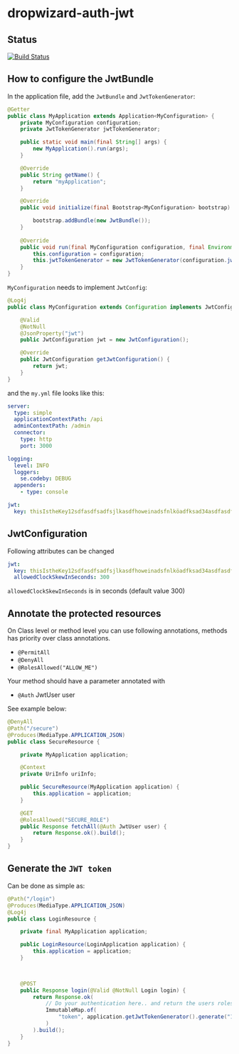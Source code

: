 # dropwizard-auth-jwt

## Status

[![Build Status](https://travis-ci.com/CodeByAB/dropwizard-auth-jwt.svg?branch=master)](https://travis-ci.com/CodeByAB/dropwizard-auth-jwt)

## How to configure the JwtBundle

In the application file, add the `JwtBundle` and `JwtTokenGenerator`:

```java
@Getter
public class MyApplication extends Application<MyConfiguration> {
    private MyConfiguration configuration;
    private JwtTokenGenerator jwtTokenGenerator;

    public static void main(final String[] args) {
        new MyApplication().run(args);
    }

    @Override
    public String getName() {
        return "myApplication";
    }

    @Override
    public void initialize(final Bootstrap<MyConfiguration> bootstrap) {

        bootstrap.addBundle(new JwtBundle());
    }
    
    @Override
    public void run(final MyConfiguration configuration, final Environment environment) {
        this.configuration = configuration;
        this.jwtTokenGenerator = new JwtTokenGenerator(configuration.jwt);
    }    
}
```

`MyConfiguration` needs to implement `JwtConfig`:

```java
@Log4j
public class MyConfiguration extends Configuration implements JwtConfig {

    @Valid
    @NotNull
    @JsonProperty("jwt")
    public JwtConfiguration jwt = new JwtConfiguration();

    @Override
    public JwtConfiguration getJwtConfiguration() {
        return jwt;
    }
}

``` 

and the `my.yml` file looks like this:

```yaml
server:
  type: simple
  applicationContextPath: /api
  adminContextPath: /admin
  connector:
    type: http
    port: 3000

logging:
  level: INFO
  loggers:
    se.codeby: DEBUG
  appenders:
    - type: console

jwt:
  key: thisIstheKey12sdfasdfsadfsjlkasdfhoweinadsfnlköadfksad34asdfasdf5

```

## JwtConfiguration

Following attributes can be changed

```yaml
jwt:
  key: thisIstheKey12sdfasdfsadfsjlkasdfhoweinadsfnlköadfksad34asdfasdf5
  allowedClockSkewInSeconds: 300
```

`allowedClockSkewInSeconds` is in seconds (default value 300)

## Annotate the protected resources

On Class level or method level you can use following annotations,  methods has priority over class annotations.

- `@PermitAll`
- `@DenyAll`
- `@RolesAllowed("ALLOW_ME")`

Your method should have a parameter annotated with

- `@Auth` JwtUser user

See example below:

```java
@DenyAll
@Path("/secure")
@Produces(MediaType.APPLICATION_JSON)
public class SecureResource {

    private MyApplication application;

    @Context
    private UriInfo uriInfo;

    public SecureResource(MyApplication application) {
        this.application = application;
    }

    @GET
    @RolesAllowed("SECURE_ROLE")
    public Response fetchAll(@Auth JwtUser user) {
        return Response.ok().build();
    }
}
```

## Generate the `JWT token`

Can be done as simple as:

```java
@Path("/login")
@Produces(MediaType.APPLICATION_JSON)
@Log4j
public class LoginResource {

    private final MyApplication application;

    public LoginResource(LoginApplication application) {
        this.application = application;
    }

   

    @POST
    public Response login(@Valid @NotNull Login login) {
        return Response.ok(
            // Do your authentication here.. and return the users roles
            ImmutableMap.of(
                "token", application.getJwtTokenGenerator().generate("1", "Daniel", ImmutableList.of("SECURE_ROLE"))
            )
        ).build();
    }
}

```

